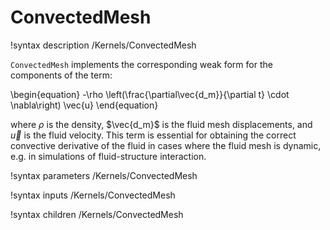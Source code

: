 # ConvectedMesh

!syntax description /Kernels/ConvectedMesh

`ConvectedMesh` implements the corresponding weak form for the components of
the term:

\begin{equation}
-\rho \left(\frac{\partial\vec{d_m}}{\partial t} \cdot \nabla\right) \vec{u}
\end{equation}

where $\rho$ is the density, $\vec{d_m}$ is the fluid mesh displacements, and
$\vec{u}$ is the fluid velocity. This term is essential for obtaining the
correct convective derivative of the fluid in cases where the fluid mesh is
dynamic, e.g. in simulations of fluid-structure interaction.

!syntax parameters /Kernels/ConvectedMesh

!syntax inputs /Kernels/ConvectedMesh

!syntax children /Kernels/ConvectedMesh

